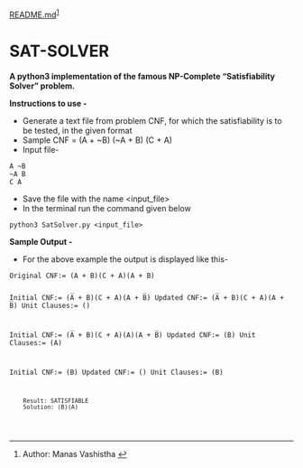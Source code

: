 ﻿<!DOCTYPE html>
<html>

<body class="stackedit">
  <div class="stackedit__html"><p><a href="http://README.md">README.md</a><sup class="footnote-ref"><a href="#fn1" id="fnref1">1</a></sup></p>
<h1 id="sat-solver">SAT-SOLVER</h1>
<p><strong>A python3 implementation of the famous NP-Complete “Satisfiability Solver” problem.</strong></p>
<p><strong>Instructions to use -</strong></p>
<ul>
<li>Generate a text file from problem CNF, for which the satisfiability is to be tested, in the given format</li>
<li>Sample CNF = (A + ~B) (~A + B) (C + A)</li>
<li>Input file-</li>
</ul>
<pre><code>A ~B
~A B
C A
</code></pre>
<ul>
<li>Save the file with the name &lt;input_file&gt;</li>
<li>In the terminal run the command given below</li>
</ul>
<pre><code>python3 SatSolver.py &lt;input_file&gt;
</code></pre>
<p><strong>Sample Output -</strong></p>
<ul>
<li>For the above example the output is displayed like this-</li>
</ul>
<pre><code>Original CNF:= (A̅ + B)(C + A)(A + B̅)


Initial CNF:= (A̅ + B)(C + A)(A + B̅)
Updated CNF:= (A̅ + B)(C + A)(A + B̅)
Unit Clauses:= ()


Initial CNF:= (A̅ + B)(C + A)(A)(A + B̅)
Updated CNF:= (B)
Unit Clauses:= (A)


Initial CNF:= (B)
Updated CNF:= ()
Unit Clauses:= (B)


		Result: SATISFIABLE
		Solution: (B)(A)
</code></pre>
<hr class="footnotes-sep">
<section class="footnotes">
<ol class="footnotes-list">
<li id="fn1" class="footnote-item"><p>Author: Manas Vashistha <a href="#fnref1" class="footnote-backref">↩︎</a></p>
</li>
</ol>
</section>
</div>
</body>

</html>
